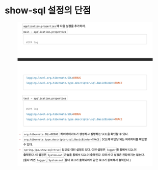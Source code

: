 # show-sql 설정의 단점

<figure><img src="../../.gitbook/assets/image (1).png" alt=""><figcaption></figcaption></figure>
